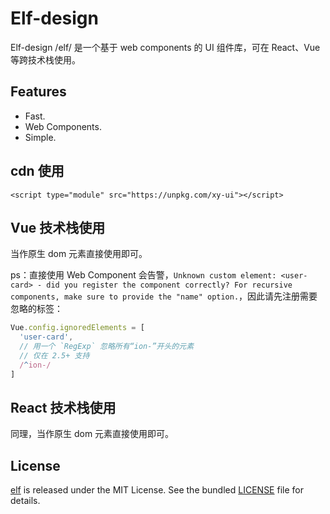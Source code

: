 # Elf-design

Elf-design /elf/ 是一个基于 web components 的 UI 组件库，可在 React、Vue 等跨技术栈使用。



## Features

- Fast.
- Web Components.
- Simple.

## cdn 使用

```
<script type="module" src="https://unpkg.com/xy-ui"></script>
```

## Vue 技术栈使用

当作原生 dom 元素直接使用即可。

ps：直接使用 Web Component 会告警，`Unknown custom element: <user-card> - did you register the component correctly? For recursive components, make sure to provide the "name" option.`，因此请先注册需要忽略的标签：

```js
Vue.config.ignoredElements = [
  'user-card',
  // 用一个 `RegExp` 忽略所有“ion-”开头的元素
  // 仅在 2.5+ 支持
  /^ion-/
]
```

## React 技术栈使用


同理，当作原生 dom 元素直接使用即可。


## License

[elf](https://github.com/allan2coder/elf) is released
under the MIT License. See the bundled [LICENSE](./LICENSE) file for details.
